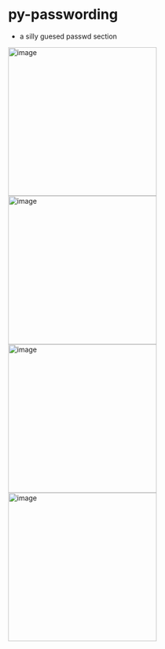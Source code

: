 # py-passwording
+ a silly guesed passwd section

<img width="302" alt="image" src="https://user-images.githubusercontent.com/74566464/182273452-71355e00-ade0-4d36-850d-84119e3844fa.png">
<img width="302" alt="image" src="https://user-images.githubusercontent.com/74566464/182273468-487ca672-e424-420d-9640-544ac8b638e9.png">
<img width="302" alt="image" src="https://user-images.githubusercontent.com/74566464/182273508-1764a1ab-c6d3-48a0-a865-5cd5da49de12.png">
<img width="302" alt="image" src="https://user-images.githubusercontent.com/74566464/182273523-e238df57-92bf-4c6c-8ffe-6eab262416a5.png">
